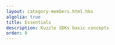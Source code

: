 ```yaml
---
layout: category-members.html.hbs
algolia: true
title: Essentials
description: Kuzzle SDKs basic concepts
order: 0
---
```


